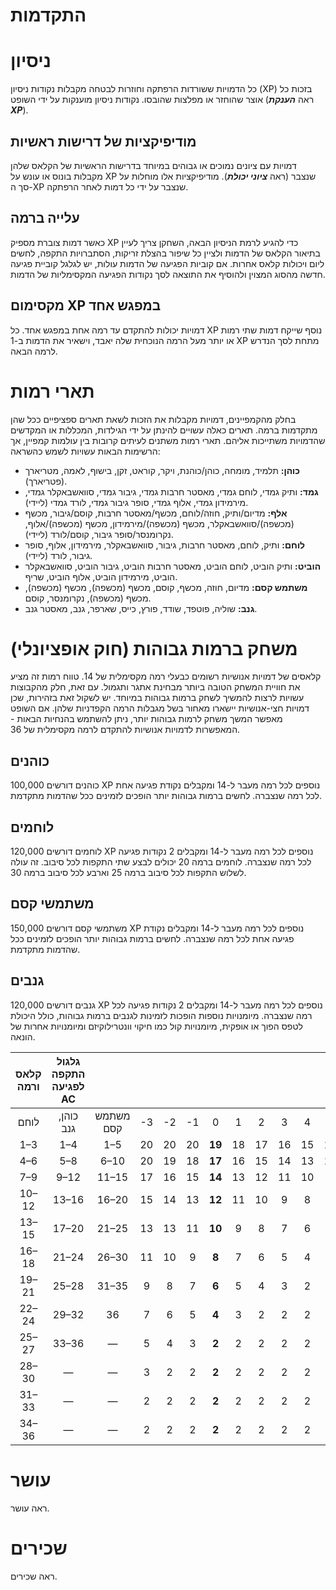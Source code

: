 # התקדמות

# ניסיון

כל הדמויות ששורדות הרפתקה וחוזרות לבטחה מקבלות נקודות ניסיון (XP) בזכות כל אוצר שהוחזר או מפלצות שהובסו. נקודות ניסיון מוענקות על ידי השופט (ראה ***הענקת XP***).

## מודיפיקציות של דרישות ראשיות

דמויות עם ציונים נמוכים או גבוהים במיוחד בדרישות הראשיות של הקלאס שלהן מקבלות בונוס או עונש על XP שנצבר (ראה ***ציוני יכולת***). מודיפיקציות אלו מוחלות על סך ה-XP שנצבר על ידי כל דמות לאחר הרפתקה.

## עלייה ברמה

כאשר דמות צוברת מספיק XP כדי להגיע לרמת הניסיון הבאה, השחקן צריך לעיין בתיאור הקלאס של הדמות ולציין כל שיפור בהצלת זריקות, הסתברויות התקפה, לחשים ליום ויכולות קלאס אחרות. אם קוביות הפגיעה של הדמות עולות, יש לגלגל קוביית פגיעה חדשה מהסוג המצוין ולהוסיף את התוצאה לסך נקודות הפגיעה המקסימליות של הדמות.

## מקסימום XP במפגש אחד

דמויות יכולות להתקדם עד רמה אחת במפגש אחד. כל XP נוסף שייקח דמות שתי רמות או יותר מעל הרמה הנוכחית שלה יאבד, וישאיר את הדמות ב-1 XP מתחת לסך הנדרש לרמה הבאה.

# תארי רמות

בחלק מהקמפיינים, דמויות מקבלות את הזכות לשאת תארים ספציפיים ככל שהן מתקדמות ברמה. תארים כאלה עשויים להינתן על ידי הגילדות, המכללות או המקדשים שהדמויות משתייכות אליהם. תארי רמות משתנים לעיתים קרובות בין עולמות קמפיין, אך הרשימות הבאות עשויות לשמש כהשראה:

- **כוהן:** תלמיד, מומחה, כוהן/כוהנת, ויקר, קוראט, זקן, בישוף, לאמה, מטריארך (פטריארך).
- **גמד:** ותיק גמדי, לוחם גמדי, מאסטר חרבות גמדי, גיבור גמדי, סוואשבאקלר גמדי, מירמידון גמדי, אלוף גמדי, סופר גיבור גמדי, לורד גמדי (ליידי).
- **אלף:** מדיום/ותיק, חוזה/לוחם, מכשף/מאסטר חרבות, קוסם/גיבור, מכשף (מכשפה)/סוואשבאקלר, מכשף (מכשפה)/מירמידון, מכשף (מכשפה)/אלוף, נקרומנסר/סופר גיבור, קוסם/לורד (ליידי).
- **לוחם:** ותיק, לוחם, מאסטר חרבות, גיבור, סוואשבאקלר, מירמידון, אלוף, סופר גיבור, לורד (ליידי).
- **הוביט:** ותיק הוביט, לוחם הוביט, מאסטר חרבות הוביט, גיבור הוביט, סוואשבאקלר הוביט, מירמידון הוביט, אלוף הוביט, שריף.
- **משתמש קסם:** מדיום, חוזה, מכשף, קוסם, מכשף (מכשפה), מכשף (מכשפה), מכשף (מכשפה), נקרומנסר, קוסם.
- **גנב:** שוליה, פוטפד, שודד, פורץ, כייס, שארפר, גנב, מאסטר גנב.

# משחק ברמות גבוהות (חוק אופציונלי)

קלאסים של דמויות אנושיות רשומים כבעלי רמה מקסימלית של 14. טווח רמות זה מציע את חוויית המשחק הטובה ביותר מבחינת אתגר ותגמול. עם זאת, חלק מהקבוצות עשויות לרצות להמשיך לשחק ברמות גבוהות במיוחד. יש לשקול זאת בזהירות, שכן דמויות חצי-אנושיות יישארו מאחור בשל מגבלות הרמה הקפדניות שלהן. אם השופט מאפשר המשך משחק לרמות גבוהות יותר, ניתן להשתמש בהנחיות הבאות - המאפשרות לדמויות אנושיות להתקדם לרמה מקסימלית של 36.

## כוהנים

כוהנים דורשים 100,000 XP נוספים לכל רמה מעבר ל-14 ומקבלים נקודת פגיעה אחת לכל רמה שנצברה. לחשים ברמות גבוהות יותר הופכים לזמינים ככל שהדמות מתקדמת.

## לוחמים

לוחמים דורשים 120,000 XP נוספים לכל רמה מעבר ל-14 ומקבלים 2 נקודות פגיעה לכל רמה שנצברה. לוחמים ברמה 20 יכולים לבצע שתי התקפות לכל סיבוב. זה עולה לשלוש התקפות לכל סיבוב ברמה 25 וארבע לכל סיבוב ברמה 30.

## משתמשי קסם

משתמשי קסם דורשים 150,000 XP נוספים לכל רמה מעבר ל-14 ומקבלים נקודת פגיעה אחת לכל רמה שנצברה. לחשים ברמות גבוהות יותר הופכים לזמינים ככל שהדמות מתקדמת.

## גנבים

גנבים דורשים 120,000 XP נוספים לכל רמה מעבר ל-14 ומקבלים 2 נקודות פגיעה לכל רמה שנצברה. מיומנויות נוספות הופכות לזמינות לגנבים ברמות גבוהות, כולל היכולת לטפס הפוך או אופקית, מיומנויות קול כמו חיקוי וונטרילוקיזם ומיומנויות אחרות של הונאה.

| קלאס ורמה | גלגול התקפה לפגיעה AC |            |      |      |      |        |      |      |      |      |      |      |      |      |      |
| :-------------: | :-------------------: | :--------: | :--: | :--: | :--: | :----: | :--: | :--: | :--: | :--: | :--: | :--: | :--: | :--: | :--: |
|     לוחם     |     כוהן, גנב     | משתמש קסם |  -3  |  -2  |  -1  |   0    |  1   |  2   |  3   |  4   |  5   |  6   |  7   |  8   |  9   |
|       1–3       |          1–4          |    1–5     |  20  |  20  |  20  | **19** |  18  |  17  |  16  |  15  |  14  |  13  |  12  |  11  |  10  |
|       4–6       |          5–8          |    6–10    |  20  |  19  |  18  | **17** |  16  |  15  |  14  |  13  |  12  |  11  |  10  |  9   |  8   |
|       7–9       |         9–12          |   11–15    |  17  |  16  |  15  | **14** |  13  |  12  |  11  |  10  |  9   |  8   |  7   |  6   |  5   |
|      10–12      |         13–16         |   16–20    |  15  |  14  |  13  | **12** |  11  |  10  |  9   |  8   |  7   |  6   |  5   |  4   |  3   |
|      13–15      |         17–20         |   21–25    |  13  |  13  |  11  | **10** |  9   |  8   |  7   |  6   |  5   |  4   |  3   |  2   |  2   |
|      16–18      |         21–24         |   26–30    |  11  |  10  |  9   | **8**  |  7   |  6   |  5   |  4   |  3   |  2   |  2   |  2   |  2   |
|      19–21      |         25–28         |   31–35    |  9   |  8   |  7   | **6**  |  5   |  4   |  3   |  2   |  2   |  2   |  2   |  2   |  2   |
|      22–24      |         29–32         |     36     |  7   |  6   |  5   | **4**  |  3   |  2   |  2   |  2   |  2   |  2   |  2   |  2   |  2   |
|      25–27      |         33–36         |     —      |  5   |  4   |  3   | **2**  |  2   |  2   |  2   |  2   |  2   |  2   |  2   |  2   |  2   |
|      28–30      |           —           |     —      |  3   |  2   |  2   | **2**  |  2   |  2   |  2   |  2   |  2   |  2   |  2   |  2   |  2   |
|      31–33      |           —           |     —      |  2   |  2   |  2   | **2**  |  2   |  2   |  2   |  2   |  2   |  2   |  2   |  2   |  2   |
|      34–36      |           —           |     —      |  2   |  2   |  2   | **2**  |  2   |  2   |  2   |  2   |  2   |  2   |  2   |  2   |  2   |



# עושר

ראה עושר.

# שכירים

ראה שכירים.